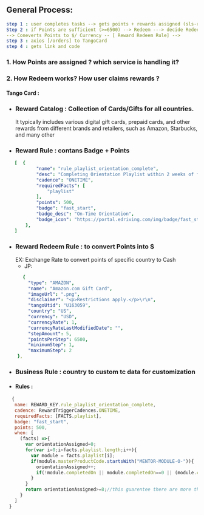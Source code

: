 
## General Process:
```yml
step 1 : user completes tasks --> gets points + rewards assigned (sls-rewards) 
Step 2 : if Points are sufficient (>=6500) --> Redeem ---> decide Redeem Type 
--> Coneverts Points to $/ Currency -- [ Reward Redeem Rule] --> 
step 3 : axios [/orders] to TangoCard
step 4 : gets link and code
```

### 1. How Points are assigned ? which service is handling it?

### 2. How Redeem works? How user claims rewards ?

#### Tango Card :


 - ### Reward Catalog : Collection of Cards/Gifts for all countries. 
   It typically includes various digital gift cards, prepaid cards, 
   and other rewards from different brands and retailers, such as Amazon, Starbucks, and many other

 - ### Reward Rule :  contans Badge + Points
 ````yml
    [  {
            "name": "rule_playlist_orientation_complete",
            "desc": "Completing Orientation Playlist within 2 weeks of first Mentor login",
            "cadence": "ONETIME",
            "requiredFacts": [
                "playlist"
            ],
            "points": 500,
            "badge": "fast_start",
            "badge_desc": "On-Time Orientation",
            "badge_icon": "https://portal.edriving.com/img/badge/fast_start.png"
        },
    ]
````

 - ### Reward Redeem Rule : to convert Points into $ 
     EX: Exchange Rate to convert points of specific country to Cash
     - JP: 
````yml
      {
        "type": "AMAZON",
        "name": "Amazon.com Gift Card",
        "imageUrl": ".png",
        "disclaimer": "<p>Restrictions apply.</p>\r\n",
        "tangoUtid": "U163059",
        "country": "US",
        "currency": "USD",
        "currencyRate": 1,
        "currencyRateLastModifiedDate": "",
        "stepAmount": 5,
        "pointsPerStep": 6500,
        "minimumStep": 1,
        "maximumStep": 2
    },
 ````
 - ### Business Rule : country to custom tc data for customization

 - #### Rules : 
```js
  {
   name: REWARD_KEY.rule_playlist_orientation_complete,
   cadence: RewardTriggerCadences.ONETIME,
   requiredFacts: [FACTS.playlist],
   badge: "fast_start",
   points: 500,
   when: [
     (facts) =>{
       var orientationAssigned=0;
       for(var i=0;i<facts.playlist.length;i++){
         var module = facts.playlist[i];
         if(module.masterProductCode.startsWith("MENTOR-MODULE-O-")){
           orientationAssigned++;
           if(!module.completedOn || module.completedOn==0 || (module.completedOn-module.createdOn)>14*24*60*60*1000) return false;
         }
       }
       return orientationAssigned>=8;//this guarentee there are more than 8 orientation assigned
     }
   ]
 }
```


 